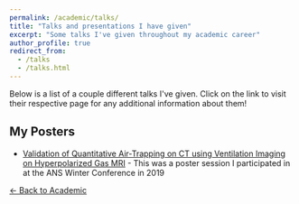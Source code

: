 ```yaml
---
permalink: /academic/talks/
title: "Talks and presentations I have given"
excerpt: "Some talks I've given throughout my academic career"
author_profile: true
redirect_from: 
  - /talks
  - /talks.html
---
```


Below is a list of a couple different talks I've given. Click on the link to visit their respective page for any additional information about them!

## My Posters
  + [Validation of Quantitative Air-Trapping on CT using Ventilation Imaging on Hyperpolarized Gas MRI](/talks/ans_winter_2019.md) - This was a poster session I participated in at the ANS Winter Conference in 2019


[← Back to Academic](https://photvedt.github.io/academic/)
